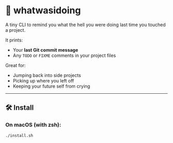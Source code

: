 # 🧠 whatwasidoing

A tiny CLI to remind you what the hell you were doing last time you touched a project.

It prints:
- Your **last Git commit message**
- Any `TODO` or `FIXME` comments in your project files

Great for:
- Jumping back into side projects
- Picking up where you left off
- Keeping your future self from crying

---

## 🛠 Install

### On macOS (with zsh):

```bash
./install.sh